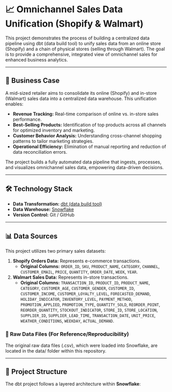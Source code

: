 # 📈 Omnichannel Sales Data Unification (Shopify & Walmart)

This project demonstrates the process of building a centralized data pipeline using dbt (data build tool) to unify sales data from an online store (Shopify) and a chain of physical stores (selling through Walmart). The goal is to provide a comprehensive, integrated view of omnichannel sales for enhanced business analytics.

***

## 🎯 Business Case

A mid-sized retailer aims to consolidate its online (Shopify) and in-store (Walmart) sales data into a centralized data warehouse. This unification enables:

* **Revenue Tracking:** Real-time comparison of online vs. in-store sales performance.
* **Best-Selling Products:** Identification of top products across all channels for optimized inventory and marketing.
* **Customer Behavior Analysis:** Understanding cross-channel shopping patterns to tailor marketing strategies.
* **Operational Efficiency:** Elimination of manual reporting and reduction of data reconciliation errors.

The project builds a fully automated data pipeline that ingests, processes, and visualizes omnichannel sales data, empowering data-driven decisions.

***

## 🛠️ Technology Stack

* **Data Transformation:** [dbt (data build tool)](https://www.getdbt.com/)
* **Data Warehouse:** [Snowflake](https://www.snowflake.com/)
* **Version Control:** Git / GitHub

***

## 📊 Data Sources

This project utilizes two primary sales datasets:

1.  **Shopify Orders Data:** Represents e-commerce transactions.
    * **Original Columns:** `ORDER_ID`, `SKU`, `PRODUCT_NAME`, `CATEGORY`, `CHANNEL`, `CUSTOMER_EMAIL`, `PRICE`, `QUANTITY`, `ORDER_DATE`, `WEEK`, `YEAR`.
2.  **Walmart Sales Data:** Represents in-store transactions.
    * **Original Columns:** `TRANSACTION_ID`, `PRODUCT_ID`, `PRODUCT_NAME`, `CATEGORY`, `CUSTOMER_AGE`, `CUSTOMER_GENDER`, `CUSTOMER_ID`, `CUSTOMER_INCOME`, `CUSTOMER_LOYALTY_LEVEL`, `FORECASTED_DEMAND`, `HOLIDAY_INDICATOR`, `INVENTORY_LEVEL`, `PAYMENT_METHOD`, `PROMOTION_APPLIED`, `PROMOTION_TYPE`, `QUANTITY_SOLD`, `REORDER_POINT`, `REORDER_QUANTITY`, `STOCKOUT_INDICATOR`, `STORE_ID`, `STORE_LOCATION`, `SUPPLIER_ID`, `SUPPLIER_LEAD_TIME`, `TRANSACTION_DATE`, `UNIT_PRICE`, `WEATHER_CONDITIONS`, `WEEKDAY`, `ACTUAL_DEMAND`.

### 📂 Raw Data Files (For Reference/Reproducibility)

The original raw data files (.csv), which were loaded into Snowflake, are located in the data/ folder within this repository.


***

## 🚀 Project Structure

The dbt project follows a layered architecture within **Snowflake**:
